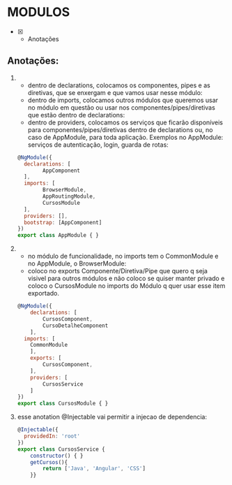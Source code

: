 # MODULOS
- [x] - Anotações

## Anotações:
<ol>
<li>	
	<ul>
		<li>
		dentro de declarations, colocamos os componentes, pipes e as diretivas, que se enxergam e que vamos usar nesse módulo:
		</li>
		<li>dentro de imports, colocamos outros módulos que queremos usar no módulo em questão ou usar nos componentes/pipes/diretivas que estão dentro de declarations:
		</li>
		<li>dentro de providers, colocamos os serviços que ficarão disponíveis para componentes/pipes/diretivas dentro de declarations ou, no caso de AppModule, para toda aplicação. Exemplos no AppModule: serviços de autenticação, login, guarda de rotas:
		</li>
	</ul>

	
```javascript
@NgModule({
  declarations: [
		AppComponent
  ],
  imports: [
		BrowserModule,
		AppRoutingModule,
		CursosModule
  ],
  providers: [],
  bootstrap: [AppComponent]
})
export class AppModule { }
```
</li>
<li>
<ul><li>no módulo de funcionalidade, no imports tem o CommonModule e no AppModule, o BrowserModule:</li>
<li>coloco no exports Componente/Diretiva/Pipe que quero q seja visivel para outros módulos e não coloco se quiser manter privado e coloco o CursosModule no imports do Módulo q quer usar esse item exportado.
</li>
</ul>

```javascript
@NgModule({
	declarations: [
		CursosComponent,
		CursoDetalheComponent
	],
  imports: [
    CommonModule
	],
	exports: [
		CursosComponent,		
	],
	providers: [
		CursosService
	]
})
export class CursosModule { }
```
</li>

<li>esse anotation @Injectable vai permitir a injecao de dependencia:

```javascript
@Injectable({
  providedIn: 'root'
})
export class CursosService {
	constructor() { }	
	getCursos(){
		return ['Java', 'Angular', 'CSS']
	}}
```
</li>
</ol>
